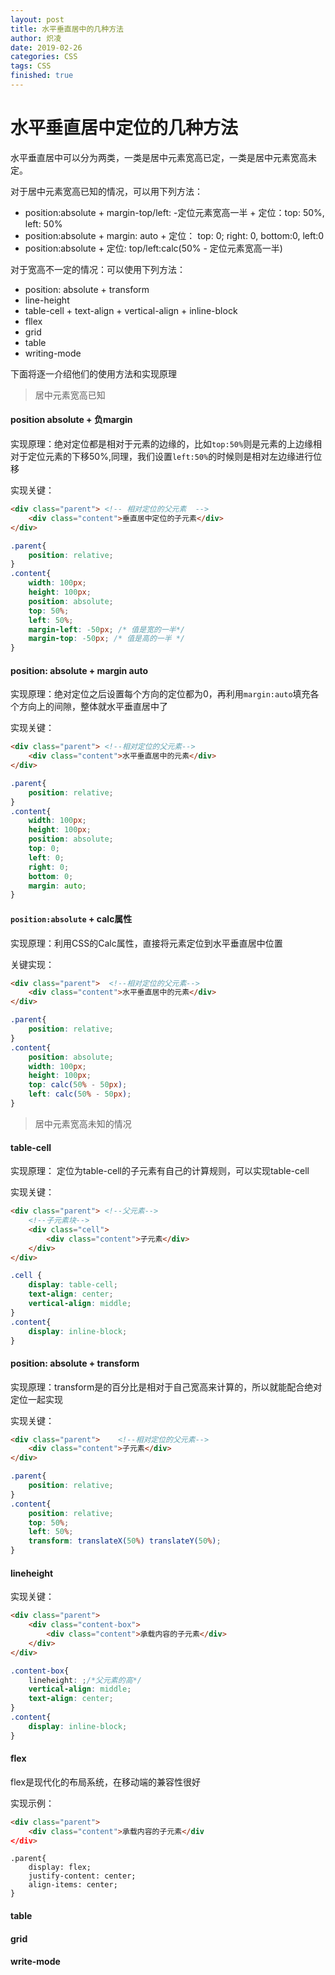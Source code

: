 ```yaml
---
layout: post
title: 水平垂直居中的几种方法
author: 炽凌
date: 2019-02-26
categories: CSS
tags: CSS
finished: true
---
```

# 水平垂直居中定位的几种方法

水平垂直居中可以分为两类，一类是居中元素宽高已定，一类是居中元素宽高未定。

对于居中元素宽高已知的情况，可以用下列方法：

- position:absolute + margin-top/left: -定位元素宽高一半 + 定位：top: 50%, left: 50%
- position:absolute + margin: auto + 定位： top: 0; right: 0, bottom:0, left:0
- position:absolute + 定位: top/left:calc(50% - 定位元素宽高一半)

对于宽高不一定的情况：可以使用下列方法：

- position: absolute + transform
- line-height
- table-cell + text-align + vertical-align + inline-block
- fllex
- grid
- table
- writing-mode

下面将逐一介绍他们的使用方法和实现原理

> 居中元素宽高已知

#### position absolute + 负margin

实现原理：绝对定位都是相对于元素的边缘的，比如`top:50%`则是元素的上边缘相对于定位元素的下移50%,同理，我们设置`left:50%`的时候则是相对左边缘进行位移

实现关键：

```html
<div class="parent"> <!-- 相对定位的父元素  -->
    <div class="content">垂直居中定位的子元素</div>
</div>
```

```css
.parent{
    position: relative;
}
.content{
    width: 100px;
    height: 100px;
    position: absolute;
    top: 50%;
    left: 50%;
    margin-left: -50px; /* 值是宽的一半*/
    margin-top: -50px; /* 值是高的一半 */
}
```

#### position: absolute + margin auto

实现原理：绝对定位之后设置每个方向的定位都为0，再利用`margin:auto`填充各个方向上的间隙，整体就水平垂直居中了

实现关键：

```html
<div class="parent"> <!--相对定位的父元素-->
    <div class="content">水平垂直居中的元素</div>
</div>
```

```css
.parent{
    position: relative;
}
.content{
    width: 100px;
    height: 100px;
    position: absolute;
    top: 0;
    left: 0;
    right: 0;
    bottom: 0;
    margin: auto;
}
```

#### `position:absolute` + calc属性

实现原理：利用CSS的Calc属性，直接将元素定位到水平垂直居中位置

关键实现：

```html
<div class="parent">  <!--相对定位的父元素-->
    <div class="content">水平垂直居中的元素</div>
</div>
```

```css
.parent{
    position: relative;
}
.content{
    position: absolute;
    width: 100px;
    height: 100px;
    top: calc(50% - 50px);
    left: calc(50% - 50px);
}
```

> 居中元素宽高未知的情况

#### table-cell

实现原理： 定位为table-cell的子元素有自己的计算规则，可以实现table-cell

实现关键：

```html
<div class="parent"> <!--父元素-->
    <!--子元素块-->
    <div class="cell">
        <div class="content">子元素</div>
    </div>
</div>
```

```css
.cell {
    display: table-cell;
    text-align: center;
    vertical-align: middle;
}
.content{
    display: inline-block;
}
```

#### position: absolute + transform

实现原理：transform是的百分比是相对于自己宽高来计算的，所以就能配合绝对定位一起实现

实现关键：

```html
<div class="parent">    <!--相对定位的父元素-->
    <div class="content">子元素</div>
</div>
```

```css
.parent{
    position: relative;
}
.content{
    position: relative;
    top: 50%;
    left: 50%;
    transform: translateX(50%) translateY(50%);
}
```

#### lineheight

实现关键：

```html
<div class="parent">
	<div class="content-box">
		<div class="content">承载内容的子元素</div>
	</div>
</div>
```

```css
.content-box{
    lineheight: ;/*父元素的高*/
    vertical-align: middle;
    text-align: center;
}
.content{
    display: inline-block;
}
```

#### flex

flex是现代化的布局系统，在移动端的兼容性很好

实现示例：

```html
<div class="parent">
    <div class="content">承载内容的子元素</div
</div>
```

```
.parent{
    display: flex;
    justify-content: center;
    align-items: center;
}
```

#### table

#### grid

#### write-mode



